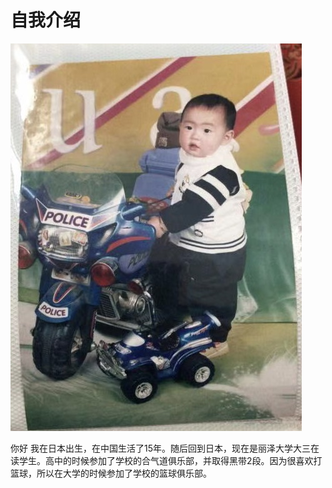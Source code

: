 # 自我介绍

![](images/me.jpg)

你好
我在日本出生，在中国生活了15年。随后回到日本，现在是丽泽大学大三在读学生。高中的时候参加了学校的合气道俱乐部，并取得黑带2段。因为很喜欢打篮球，所以在大学的时候参加了学校的篮球俱乐部。